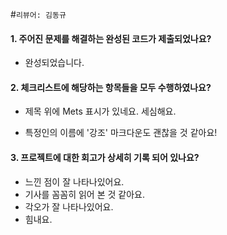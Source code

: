 #```리뷰어: 김동규```  


#### 1. 주어진 문제를 해결하는 완성된 코드가 제출되었나요?  

* 완성되었습니다.  


#### 2. 체크리스트에 해당하는 항목들을 모두 수행하였나요?  

* 제목 위에 Mets 표시가 있네요. 세심해요.  

* 특정인의 이름에 '강조' 마크다운도 괜찮을 것 같아요!  


#### 3. 프로젝트에 대한 회고가 상세히 기록 되어 있나요?  

* 느낀 점이 잘 나타나있어요.  
* 기사를 꼼꼼히 읽어 본 것 같아요.  
* 각오가 잘 나타나있어요.  
* 힘내요.  